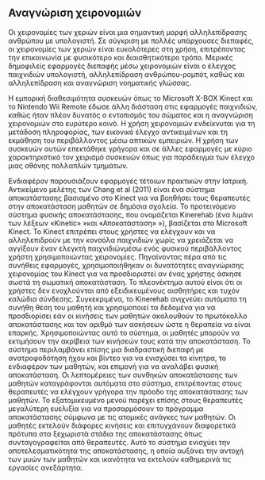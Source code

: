 
## Αναγνώριση χειρονομιών

Οι χειρονομίες των χεριών είναι μια σημαντική μορφή αλληλεπίδρασης ανθρώπου με υπολογιστή. Σε σύγκριση με πολλές υπάρχουσες διεπαφές, οι χειρονομίες των χεριών είναι ευκολότερες στη χρήση, επιτρέποντας την επικοινωνία με φυσικότερο και διαισθητικότερο τρόπο. Μερικές δημοφιλείς εφαρμογές διεπαφής μέσω χειρονομιών είναι ο έλεγχος παιχνιδιών υπολογιστή, αλληλεπίδραση ανθρώπου-ρομπότ, καθώς και αλληλεπίδραση και αναγνώριση νοηματικής γλώσσας.

Η εμπορική διαθεσιμότητα συσκευών όπως το Microsoft Χ-ΒΟΧ Kinect και το Nintendo Wii Remote έδωσε άλλη διάσταση στις εφαρμογές παιχνιδιών, καθώς ήταν πλέον δυνατός ο εντοπισμός του σώματος και η αναγνώριση χειρονομιών στο ευρύτερο κοινό. Η χρήση χειρονομιών ενδείκνυται για τη μετάδοση πληροφορίας, των εικονικό έλεγχο αντικειμένων και τη εκμάθηση του περιβάλλοντος μέσω απτικών εμπειριών. Η χρήση των συσκευών αυτών επεκτάθηκε γρήγορα και σε άλλες εφαρμογές με κύριο χαρακτηριστικό τον χειρισμό συσκευών όπως για παράδειγμα των έλεγχο μιας οθόνης πολλαπλών τμημάτων.

Ενδιαφέρον παρουσιάζουν εφαρμογές τέτοιων πρακτικών στην Ιατρική. Αντικείμενο μελέτης των Chang et al (2011)  είναι ένα σύστημα αποκατάστασης βασισμένο στο Kinect για να βοηθήσει τους θεραπευτές στην αποκατάσταση μαθητών σε δημόσια σχολεία. Το προτεινόμενο σύστημα φυσικής αποκατάστασης, που ονομάζεται Kinerehab (ένα λιμάνι των λέξεων «Kinetic» »και «Αποκατάσταση» »), βασίζεται στο Microsoft Kinect. Το Kinect επιτρέπει στους χρήστες να ελέγχουν και να αλληλεπιδρούν με την κονσόλα παιχνιδιών χωρίς να χρειάζεται να αγγίξουν έναν ελεγκτή παιχνιδιώνμέσω ενός φυσικού περιβάλλοντος χρήστη χρησιμοποιώντας χειρονομίες. Πηγαίνοντας πέρα από τις συνήθεις εφαρμογές, χρησιμοποιήθηκαν οι δυνατότητες αναγνώρισης χειρονομίας του Kinect για να προσδιοριστεί αν ένας χρήστης άσκησε σωστά τη σωματική αποκατάσταση. Το πλεονέκτημα αυτού είναι ότι οι χρήστες δεν ενοχλούνται από εξειδικευμένους αισθητήρες και τυχόν καλώδια σύνδεσης. Συγκεκριμένα, το Kinerehab
ανιχνεύει αυτόματα τη συνήθη θέση του μαθητή και χρησιμοποιεί τα δεδομένα για να προσδιορίσει εάν οι κινήσεις των μαθητών ακολουθούν το πρωτόκολλο αποκατάστασης και τον αριθμό των ασκήσεων ώστε η θεραπεία να είναι επαρκής. Χρησιμοποιώντας αυτό το σύστημα, οι μαθητές μπορούν να εκτιμήσουν την ακρίβεια των κινήσεών τους κατά την αποκατάσταση. Το σύστημα περιλαμβάνει επίσης μια διαδραστική διεπαφή με ανατροφοδότηση ήχου και βίντεο για να ενισχύσει τα κίνητρα, το ενδιαφέρον των μαθητών, και επιμονή για να αναλάβει φυσική αποκατάσταση. Οι λεπτομέρειες των συνθηκών αποκατάστασης των μαθητών καταγράφονται αυτόματα στο σύστημα, επιτρέποντας στους θεραπευτές να ελέγχουν γρήγορα την πρόοδο της αποκατάστασης των μαθητών. Το εξατομικευμένο μενού παρέχει επίσης στους θεραπευτές μεγαλύτερη ευελιξία για να προσαρμόσουν το πρόγραμμα αποκατάστασης σύμφωνα με τις ατομικές ανάγκες των μαθητών. Οι μαθητές εκτελούν διάφορες κινήσεις και επιτυγχάνουν διαφορετικά πρότυπα στα ξεχωριστά στάδια της αποκατάστασης όπως συνταγογραφείται από θεραπευτές. Αυτό το σύστημα ενισχύει την αποτελεσματικότητα της αποκατάστασης, η οποία αυξάνει την αντοχή των μυών των μαθητών και ικανότητα να εκτελούν καθημερινά τις εργασίες ανεξάρτητα.
